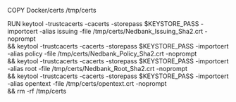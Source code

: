 COPY Docker/certs /tmp/certs

RUN keytool -trustcacerts -cacerts -storepass $KEYSTORE_PASS -importcert -alias issuing -file /tmp/certs/Nedbank_Issuing_Sha2.crt -noprompt \
    && keytool -trustcacerts -cacerts -storepass $KEYSTORE_PASS -importcert -alias policy -file /tmp/certs/Nedbank_Policy_Sha2.crt -noprompt \
    && keytool -trustcacerts -cacerts -storepass $KEYSTORE_PASS -importcert -alias root -file /tmp/certs/Nedbank_Root_Sha2.crt -noprompt \
    && keytool -trustcacerts -cacerts -storepass $KEYSTORE_PASS -importcert -alias opentext -file /tmp/certs/opentext.crt -noprompt \
    && rm -rf /tmp/certs
